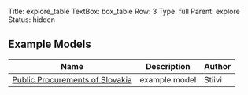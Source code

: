 Title: explore_table
TextBox: box_table
Row: 3
Type: full
Parent: explore
Status: hidden

## Example Models ##

<table class = "table">
	<thead>
		<tr>
			<th>Name</th>
			<th>Description</th>
			<th>Author</th>
		</tr>
	</thead>
	<tbody>
		<tr>
			<td><a href="https://github.com/DataBrewery/cubes-examples/blob/master/procurements/vvo_model.json">Public Procurements of Slovakia</a></td>
			<td>example model</td>
			<td>Stiivi</td>
		</tr>
	</tbody>
</table>
